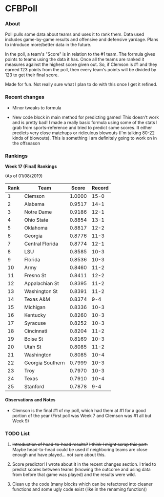 # CFBPoll

### About

Poll pulls some data about teams and uses it to rank them.  Data used includes game-by-game results and offensive and defensive yardage.  Plans to introduce more/better data in the future.

In the poll, a team's "Score" is in relation to the #1 team.  The formula gives points to teams using the data it has.  Once all the teams are ranked it measures against the highest score given out.  So, if Clemson is #1 and they earned 123 points from the poll, then every team's points will be divided by 123 to get their final score.

Made for fun.  Not really sure what I plan to do with this once I get it refined.

### Recent changes

* Minor tweaks to formula

* New code block in main method for predicting games!  This doesn't work and is pretty bad!  I made a really basic formula using some of the stats I grab from sports-reference and tried to predict some scores.  It either predicts very close matchups or ridiculous blowouts (I'm talking 80-22 kinds of blowouts).  This is something I am definitely going to work on in the offseason

### Rankings

**Week 17 (Final) Rankings**

(As of 01/08/2019)

Rank| Team | Score | Record
---|---|---|---
1 | Clemson | 1.0000 | 15-0
2 | Alabama | 0.9517 | 14-1
3 | Notre Dame | 0.9186 | 12-1
4 | Ohio State | 0.8854 | 13-1
5 | Oklahoma | 0.8817 | 12-2
6 | Georgia | 0.8776 | 11-3
7 | Central Florida | 0.8774 | 12-1
8 | LSU | 0.8585 | 10-3
9 | Florida | 0.8536 | 10-3
10 | Army | 0.8460 | 11-2
11 | Fresno St | 0.8411 | 12-2
12 | Appalachian St | 0.8395 | 11-2
13 | Washington St | 0.8391 | 11-2
14 | Texas A&M | 0.8374 | 9-4
15 | Michigan | 0.8336 | 10-3
16 | Kentucky | 0.8260 | 10-3
17 | Syracuse | 0.8252 | 10-3
18 | Cincinnati | 0.8204 | 11-2
19 | Boise St | 0.8169 | 10-3
20 | Utah St | 0.8085 | 11-2
21 | Washington | 0.8085 | 10-4
22 | Georgia Southern | 0.7999 | 10-3
23 | Troy | 0.7970 | 10-3
24 | Texas | 0.7910 | 10-4
25 | Stanford | 0.7878 | 9-4

#### Observations and Notes

* Clemson is the final #1 of my poll, which had them at #1 for a good portion of the year (First poll was Week 7 and Clemson was #1 all but Week 9)

### TODO List

1. ~~Introduction of head-to-head results?~~ ~~I think I might scrap this part.~~ Maybe head-to-head could be used if neighboring teams are close enough and have played... not sure about this.

2. Score predictor!  I wrote about it in the recent changes section.  I tried to predict scores between teams (knowing the outcome and using data from before that game was played) and the results were wild.

3. Clean up the code (many blocks which can be refactored into cleaner functions and some ugly code exist (like in the renaming function))
